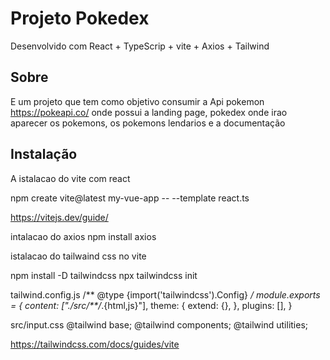 # Projeto Pokedex 
Desenvolvido com React + TypeScrip + vite + Axios + Tailwind

## Sobre

E um projeto que tem como objetivo consumir a Api pokemon https://pokeapi.co/ 
onde possui a landing page, pokedex onde irao aparecer os pokemons, os pokemons lendarios e 
a documentação

## Instalação

A istalacao do vite com react

npm create vite@latest my-vue-app -- --template react.ts

https://vitejs.dev/guide/

intalacao do axios
npm install axios 

istalacao do tailwaind css no vite

npm install -D tailwindcss
npx tailwindcss init

tailwind.config.js
/** @type {import('tailwindcss').Config} */
module.exports = {
  content: ["./src/**/*.{html,js}"],
  theme: {
    extend: {},
  },
  plugins: [],
}

src/input.css
@tailwind base;
@tailwind components;
@tailwind utilities;

https://tailwindcss.com/docs/guides/vite

